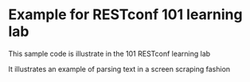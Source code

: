# Example for RESTconf 101 learning lab
This sample code is illustrate in the 101 RESTconf learning lab

It illustrates an example of parsing text in a screen scraping fashion
